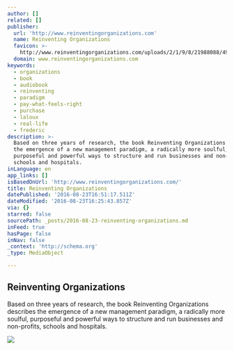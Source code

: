 ```yaml
---
author: []
related: []
publisher:
  url: 'http://www.reinventingorganizations.com'
  name: Reinventing Organizations
  favicon: >-
    http://www.reinventingorganizations.com/uploads/2/1/9/8/21988088/4943578_orig.png
  domain: www.reinventingorganizations.com
keywords:
  - organizations
  - book
  - audiobook
  - reinventing
  - paradigm
  - pay-what-feels-right
  - purchase
  - laloux
  - real-life
  - frederic
description: >-
  Based on three years of research, the book Reinventing Organizations describes
  the emergence of a new management paradigm, a radically more soulful,
  purposeful and powerful ways to structure and run businesses and non-profits,
  schools and hospitals.
inLanguage: en
app_links: []
isBasedOnUrl: 'http://www.reinventingorganizations.com/'
title: Reinventing Organizations
datePublished: '2016-08-23T16:51:17.511Z'
dateModified: '2016-08-23T16:25:43.857Z'
via: {}
starred: false
sourcePath: _posts/2016-08-23-reinventing-organizations.md
inFeed: true
hasPage: false
inNav: false
_context: 'http://schema.org'
_type: MediaObject

---
```

<article style=""><h1>Reinventing Organizations</h1><p>Based on three years of research, the book Reinventing Organizations describes the emergence of a new management paradigm, a radically more soulful, purposeful and powerful ways to structure and run businesses and non-profits, schools and hospitals.</p><img src="http://www.reinventingorganizations.com/uploads/2/1/9/8/21988088/_9251422.jpg" /></article>